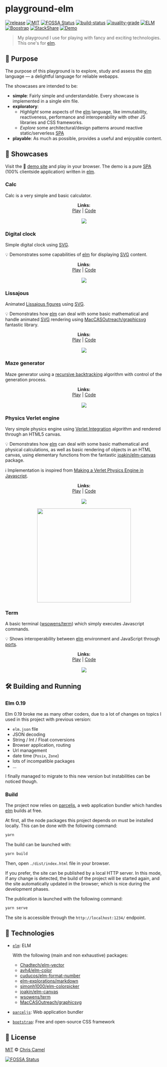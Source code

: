 # playground-elm

[![release](https://img.shields.io/github/release/ccamel/playground-elm.svg?style=flat)](https://github.com/ccamel/playground-elm/releases)
[![MIT](https://img.shields.io/badge/licence-MIT-lightgrey.svg?style=flat)](https://tldrlegal.com/license/mit-license)
[![FOSSA Status](https://app.fossa.io/api/projects/git%2Bgithub.com%2Fccamel%2Fplayground-elm.svg?type=shield)](https://app.fossa.io/projects/git%2Bgithub.com%2Fccamel%2Fplayground-elm?ref=badge_shield)
[![build-status](https://travis-ci.org/ccamel/playground-elm.svg?branch=master)](https://travis-ci.org/ccamel/playground-elm)
[![quality-grade](https://app.codacy.com/project/badge/Grade/05944c94318b4da3b8f438f8d441d869)](https://app.codacy.com/gh/ccamel/playground-elm/dashboard?branch=master)
[![ELM](https://img.shields.io/badge/elm-0.19.1-blue.svg?style=flat)](http://elm-lang.org/)
[![Boostrap](https://img.shields.io/badge/bootstrap-4.0.1-orange.svg?style=flat)](https://getbootstrap.com/)
[![StackShare](https://img.shields.io/badge/tech-stack-0690fa.svg?style=flat)](https://stackshare.io/ccamel/playground-elm)
[![Demo](https://img.shields.io/badge/play-demo!-b30059.svg?style=flat)](https://ccamel.github.io/playground-elm/)

> My playground I use for playing with fancy and exciting technologies. This one's for [elm][].

## 🎯 Purpose

The purpose of this playground is to explore, study and assess the [elm][] language — a delightful language for reliable webapps.

The showcases are intended to be:

- **simple**: Fairly simple and understandable. Every showcase is implemented in a single elm file.
- **exploratory**:
  - _Highlight_ some aspects of the [elm][] language, like immutability, reactiveness, performance and
    interoperability with other JS libraries and CSS frameworks.
  - _Explore_ some architectural/design patterns around reactive static/serverless [SPA][]
- **playable**: As much as possible, provides a useful and enjoyable content.

## 🍿 Showcases

Visit the :small_blue_diamond: [demo site](https://ccamel.github.io/playground-elm/) and play in your browser.
The demo is a pure [SPA][] (100% clientside application) written in [elm][].

### Calc

Calc is a very simple and basic calculator.

<p align="center">
  <b>Links:</b><br>
  <a href="https://ccamel.github.io/playground-elm/#calc">Play</a>  |
  <a href="https://github.com/ccamel/playground-elm/blob/master/src/Page/Calc.elm">Code</a>
  <br><br>
  <kbd><img src="doc/assets/showcase-calc.png"></kbd>
</p>

### Digital clock

Simple digital clock using [SVG][].

💡 Demonstrates some capabilities of [elm][] for displaying [SVG][] content.

<p align="center">
  <b>Links:</b><br>
  <a href="https://ccamel.github.io/playground-elm/#digital-clock">Play</a> |
  <a href="https://github.com/ccamel/playground-elm/blob/master/src/Page/DigitalClock.elm">Code</a>
  <br><br>
  <kbd><img src="doc/assets/showcase-digitalclock.png"></kbd>
</p>

### Lissajous

Animated [Lissajous figures](https://en.wikipedia.org/wiki/Lissajouss_curve) using [SVG][].

💡 Demonstrates how [elm][] can deal with some basic mathematical and handle animated [SVG][] rendering using
[MacCASOutreach/graphicsvg](https://package.elm-lang.org/packages/MacCASOutreach/graphicsvg/latest/) fantastic library.

<p align="center">
  <b>Links:</b><br>
  <a href="https://ccamel.github.io/playground-elm/#lissajous">Play</a> |
  <a href="https://github.com/ccamel/playground-elm/blob/master/src/Page/Lissajous.elm">Code</a>
  <br><br>
  <kbd><img src="doc/assets/showcase-lissajous.png"></kbd>
</p>

### Maze generator

Maze generator using a [recursive backtracking](https://en.wikipedia.org/wiki/Maze_generation_algorithm#Recursive_backtracker)
algorithm with control of the generation process.

<p align="center">
  <b>Links:</b><br>
  <a href="https://ccamel.github.io/playground-elm/#maze">Play</a> |
  <a href="https://github.com/ccamel/playground-elm/blob/master/src/Page/Maze.elm">Code</a>
  <br><br>
  <kbd><img src="doc/assets/showcase-maze.png"></kbd>
</p>

### Physics Verlet engine

Very simple physics engine using [Verlet Integration](https://en.wikipedia.org/wiki/Verlet_integration) algorithm and rendered through an HTML5 canvas.

💡 Demonstrates how [elm][] can deal with some basic mathematical and physical calculations, as well as basic rendering of objects in an HTML canvas,
using elementary functions from the fantastic [joakin/elm-canvas](https://package.elm-lang.org/packages/joakin/elm-canvas/latest/) package.

ℹ️ Implementation is inspired from [Making a Verlet Physics Engine in Javascript](https://anuraghazra.github.io/blog/making-a-verlet-physics-engine-in-javascript).

<p align="center">
  <b>Links:</b><br>
  <a href="https://ccamel.github.io/playground-elm/#physics-engine">Play</a> |
  <a href="https://github.com/ccamel/playground-elm/blob/master/src/Page/Physics.elm">Code</a>
  <br><br>
  <kbd><img src="doc/assets/showcase-physics-cloth.png"></kbd>
</p>

<p align="center">
  <img src="doc/assets/showcase-physics-necklace.png" width="300">
</p>

### Term

A basic terminal ([wsowens/term](https://github.com/wsowens/term)) which simply executes Javascript commands.

💡 Shows interoperability between [elm][] environment and JavaScript through [ports](https://guide.elm-lang.org/interop/ports.html).

<p align="center">
  <b>Links:</b><br>
  <a href="https://ccamel.github.io/playground-elm/#term">Play</a> |
  <a href="https://github.com/ccamel/playground-elm/blob/master/src/Page/Term.elm">Code</a>
  <br><br>
  <kbd><img src="doc/assets/showcase-term.png"></kbd>
</p>

## 🛠 Building and Running

### Elm 0.19

Elm 0.19 broke me as many other coders, due to a lot of changes on topics I used in this project with previous version:

- `elm.json` file
- JSON decoding
- String / Int / Float conversions
- Browser application, routing
- Url management
- date time (`Posix`, `Zone`)
- lots of incompatible packages
- ...

I finally managed to migrate to this new version but instabilities can be noticed though.

### Build

The project now relies on [parceljs][], a web application bundler which handles [elm][] builds at free.

At first, all the node packages this project depends on must be installed locally. This can be done with the
following command:

```bash
yarn
```

The build can be launched with:

```bash
yarn build
```

Then, open `./dist/index.html` file in your browser.

If you prefer, the site can be published by a local HTTP server. In this mode, if any change is detected, the build of
the project will be started again, and the site automatically updated in the browser; which is nice during the development phases.

The publication is launched with the following command:

```bash
yarn serve
```

The site is accessible through the `http://localhost:1234/` endpoint.

## 🔋 Technologies

- [`elm`](http://elm-lang.org/): ELM

  With the following (main and non exhaustive) packages:

  - [Chadtech/elm-vector](https://package.elm-lang.org/packages/Chadtech/elm-vector/latest/)
  - [avh4/elm-color](https://package.elm-lang.org/packages/avh4/elm-color/latest/)
  - [cuducos/elm-format-number](https://package.elm-lang.org/packages/cuducos/elm-format-number/latest/)
  - [elm-explorations/markdown](https://package.elm-lang.org/packages/elm-explorations/markdown/latest/)
  - [simonh1000/elm-colorpicker](https://package.elm-lang.org/packages/simonh1000/elm-colorpicker/latest/)
  - [joakin/elm-canvas](https://package.elm-lang.org/packages/joakin/elm-canvas/latest/)
  - [wsowens/term](https://package.elm-lang.org/packages/wsowens/term/latest/)
  - [MacCASOutreach/graphicsvg](https://package.elm-lang.org/packages/MacCASOutreach/graphicsvg/latest/)

- [`parceljs`](https://parceljs.org/): Web application bundler
- [`bootstrap`](https://getbootstrap.com/): Free and open-source CSS framework

## 📜 License

[MIT][] © [Chris Camel][]

[![FOSSA Status](https://app.fossa.io/api/projects/git%2Bgithub.com%2Fccamel%2Fplayground-elm.svg?type=large)](https://app.fossa.io/projects/git%2Bgithub.com%2Fccamel%2Fplayground-elm?ref=badge_large)

[elm]: http://elm-lang.org/
[parceljs]: https://parceljs.org/
[spa]: https://en.wikipedia.org/wiki/Single-page_application
[svg]: https://en.wikipedia.org/wiki/Scalable_Vector_Graphics
[chris camel]: https://github.com/ccamel
[mit]: https://tldrlegal.com/license/mit-license
